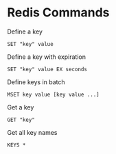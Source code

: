 # Redis Commands

Define a key
```
SET "key" value
```

Define a key with expiration
```
SET "key" value EX seconds
```

Define keys in batch
```
MSET key value [key value ...]
```


Get a key
```
GET "key"
```

Get all key names
```
KEYS *
```
